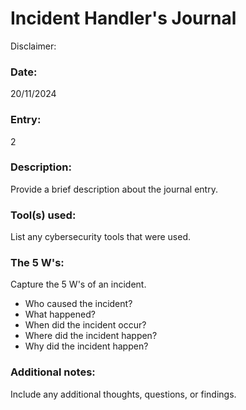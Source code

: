 # Incident Handler's Journal

Disclaimer:

### Date:
20/11/2024

### Entry:
2

### Description:
Provide a brief description about the journal entry.


### Tool(s) used:
List any cybersecurity tools that were used.


### The 5 W's:
Capture the 5 W's of an incident.
- Who caused the incident?
- What happened?
- When did the incident occur?
- Where did the incident happen?
- Why did the incident happen?

### Additional notes:
Include any additional thoughts, questions, or findings.
